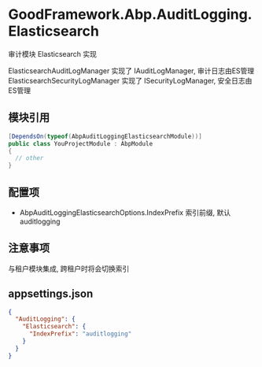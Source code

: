 # GoodFramework.Abp.AuditLogging.Elasticsearch

审计模块 Elasticsearch 实现

ElasticsearchAuditLogManager    实现了 IAuditLogManager, 审计日志由ES管理  
ElasticsearchSecurityLogManager 实现了 ISecurityLogManager, 安全日志由ES管理  

## 模块引用


```csharp
[DependsOn(typeof(AbpAuditLoggingElasticsearchModule))]
public class YouProjectModule : AbpModule
{
  // other
}
```

## 配置项

*	AbpAuditLoggingElasticsearchOptions.IndexPrefix      索引前缀, 默认 auditlogging

## 注意事项

与租户模块集成, 跨租户时将会切换索引

## appsettings.json

```json
{
  "AuditLogging": {
    "Elasticsearch": {
      "IndexPrefix": "auditlogging"
    }
  }
}

```
